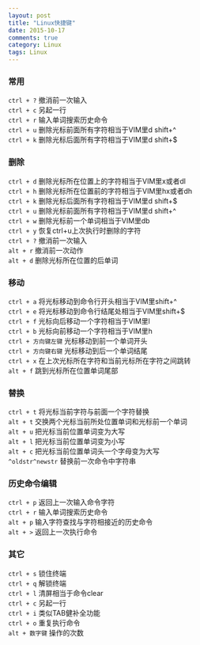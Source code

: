 ```yaml
---
layout: post
title: "Linux快捷键"
date: 2015-10-17
comments: true
category: Linux
tags: Linux
---
```


### 常用

`ctrl + ?` 撤消前一次输入  
`ctrl + c` 另起一行  
`ctrl + r` 输入单词搜索历史命令  
`ctrl + u` 删除光标前面所有字符相当于VIM里d shift+^  
`ctrl + k` 删除光标后面所有字符相当于VIM里d shift+$  

### 删除

`ctrl + d` 删除光标所在位置上的字符相当于VIM里x或者dl  
`ctrl + h` 删除光标所在位置前的字符相当于VIM里hx或者dh  
`ctrl + k` 删除光标后面所有字符相当于VIM里d shift+$  
`ctrl + u` 删除光标前面所有字符相当于VIM里d shift+^  
`ctrl + w` 删除光标前一个单词相当于VIM里db  
`ctrl + y` 恢复ctrl+u上次执行时删除的字符  
`ctrl + ?` 撤消前一次输入  
`alt + r` 撤消前一次动作  
`alt + d` 删除光标所在位置的后单词  

### 移动

`ctrl + a` 将光标移动到命令行开头相当于VIM里shift+^  
`ctrl + e` 将光标移动到命令行结尾处相当于VIM里shift+$  
`ctrl + f` 光标向后移动一个字符相当于VIM里l  
`ctrl + b` 光标向前移动一个字符相当于VIM里h  
`ctrl + 方向键左键` 光标移动到前一个单词开头  
`ctrl + 方向键右键` 光标移动到后一个单词结尾  
`ctrl + x` 在上次光标所在字符和当前光标所在字符之间跳转  
`alt + f` 跳到光标所在位置单词尾部  

### 替换

`ctrl + t` 将光标当前字符与前面一个字符替换  
`alt + t` 交换两个光标当前所处位置单词和光标前一个单词  
`alt + u` 把光标当前位置单词变为大写  
`alt + l` 把光标当前位置单词变为小写  
`alt + c` 把光标当前位置单词头一个字母变为大写  
`^oldstr^newstr` 替换前一次命令中字符串  

### 历史命令编辑

`ctrl + p` 返回上一次输入命令字符  
`ctrl + r` 输入单词搜索历史命令  
`alt + p` 输入字符查找与字符相接近的历史命令  
`alt + >` 返回上一次执行命令  

### 其它

`ctrl + s` 锁住终端  
`ctrl + q` 解锁终端  
`ctrl + l` 清屏相当于命令clear  
`ctrl + c` 另起一行  
`ctrl + i` 类似TAB健补全功能  
`ctrl + o` 重复执行命令  
`alt + 数字键` 操作的次数  